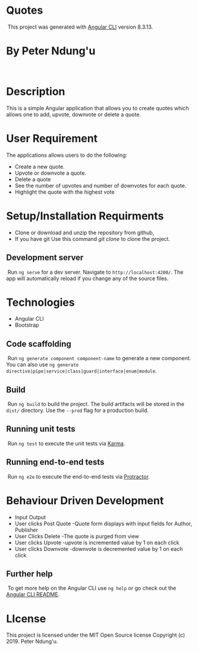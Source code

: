 # Quotes
​
This project was generated with [Angular CLI](https://github.com/angular/angular-cli) version 8.3.13.
​
# By Peter Ndung'u
​
# Description
This is a simple Angular application that allows you to create quotes which allows one to add, upvote, downvote or delete a quote.
​
# User Requirement
The applications allows users to do the following:
​
* Create a new quote.
* Upvote or downvote a quote.
* Delete a quote
* See the number of upvotes and number of downvotes for each quote.
* Highlight the quote with the highest vote
​
# Setup/Installation Requirments
* Clone or download and unzip the repository from github,
* If you have git Use this command *git clone*  to clone the project.
​
## Development server
​
Run `ng serve` for a dev server. Navigate to `http://localhost:4200/`. The app will automatically reload if you change any of the source files.
​
# Technologies
* Angular CLI
* Bootstrap
​
## Code scaffolding
​
Run `ng generate component component-name` to generate a new component. You can also use `ng generate directive|pipe|service|class|guard|interface|enum|module`.
​
## Build
​
Run `ng build` to build the project. The build artifacts will be stored in the `dist/` directory. Use the `--prod` flag for a production build.
​
## Running unit tests
​
Run `ng test` to execute the unit tests via [Karma](https://karma-runner.github.io).
​
## Running end-to-end tests
​
Run `ng e2e` to execute the end-to-end tests via [Protractor](http://www.protractortest.org/).
​
# Behaviour Driven Development
* Input	                     Output
* User clicks Post Quote	  -Quote form displays with input fields for Author, Publisher
* User Clicks Delete	   -The quote is purged from view
* User clicks Upvote	   -upvote is incremented value by 1 on each click
* User clicks Downvote	   -downvote is decremented value by 1 on each click
​
## Further help
​
To get more help on the Angular CLI use `ng help` or go check out the [Angular CLI README](https://github.com/angular/angular-cli/blob/master/README.md).
​
# LIcense
This project is licensed under the MIT Open Source license Copyright (c) 2019. Peter Ndung'u.



